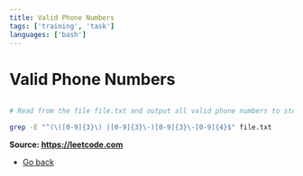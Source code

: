 ```yaml
---
title: Valid Phone Numbers
tags: ['training', 'task']
languages: ['bash']
---
```

# Valid Phone Numbers

```bash

# Read from the file file.txt and output all valid phone numbers to stdout.

grep -E "^(\([0-9]{3}\) |[0-9]{3}\-)[0-9]{3}\-[0-9]{4}$" file.txt

```

**Source: https://leetcode.com**
* [Go back](../readme.md)